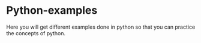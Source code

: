 # Python-examples
Here you will get different examples done in python so that you can practice the concepts of python.

